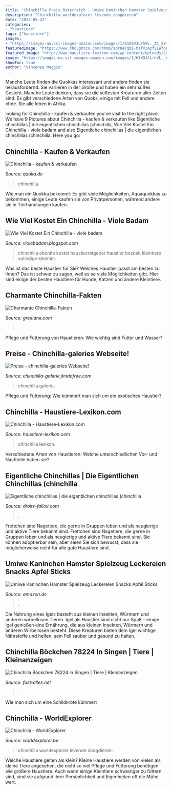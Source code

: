 ```yaml
---
title: "Chinchilla Preis österreich - Umiwe Kaninchen Hamster Spielzeug Leckereien Snacks Apfel Sticks"
description: "Chinchilla worldexplorer levende zoogdieren"
date: "2022-05-22"
categories:
- "haustiere"
tags: ["haustiere"]
images:
- "https://images-na.ssl-images-amazon.com/images/I/61X9JJLrhVL._AC_SY450_.jpg"
featuredImage: "https://www.thoughtco.com/thmb/sdr8eYqbi-MIfV3AzfVIWfoEqE0=/3600x2700/filters:no_upscale():max_bytes(150000):strip_icc()/GettyImages-656253090-4f56f12a37154866bbbcbabf73012523.jpg"
featured_image: "http://www.haustiere-lexikon.com/wp-content/uploads/2011/03/chinchilla-300x207.jpg"
image: "https://images-na.ssl-images-amazon.com/images/I/61X9JJLrhVL._AC_SY450_.jpg"
ShowToc: true
author: "Vincenza Maggio"
---
```



Manche Leute finden die Quokkas interessant und andere finden sie herausfordernd. Sie variieren in der Größe und haben ein sehr süßes Gesicht. Manche Leute denken, dass sie die süßesten Kreaturen aller Zeiten sind. Es gibt verschiedene Arten von Quoks, einige mit Fell und andere ohne. Sie alle leben in Afrika.

	

		
looking for Chinchilla - kaufen &amp; verkaufen you've visit to the right place. We have 9 Pictures about Chinchilla - kaufen &amp; verkaufen like Eigentliche chinchillas | die eigentlichen chinchillas (chinchilla, Wie Viel Kostet Ein Chinchilla - viole badam and also Eigentliche chinchillas | die eigentlichen chinchillas (chinchilla. Here you go:
		
    
## Chinchilla - Kaufen &amp; Verkaufen

<img loading=lazy src="https://pic0.qimage.de/24/07/97/s247970724.jpg" onerror="this.onerror=null;this.src='https://tse4.mm.bing.net/th?id=OIP.irdacoS-kn10MLBL-dIKXwAAAA&amp;pid=15.1';" alt="Chinchilla - kaufen &amp; verkaufen">

_Source: quoka.de_

>chinchilla. 

	

Wie man ein Quokka bekommt: Es gibt viele Möglichkeiten, Aquaquokkas zu bekommen, einige Leute kaufen sie von Privatpersonen, während andere sie in Tierhandlungen kaufen.

    
## Wie Viel Kostet Ein Chinchilla - Viole Badam

<img loading=lazy src="https://www.haustierratgeber.de/wp-content/uploads/2016/03/10397309_xxl-1024x683.jpg" onerror="this.onerror=null;this.src='https://tse1.mm.bing.net/th?id=OIP.b3LNx7ydpZ7HJ3obF060nQHaE8&amp;pid=15.1';" alt="Wie Viel Kostet Ein Chinchilla - viole badam">

_Source: violebadam.blogspot.com_

>chinchilla ebonite kostet haustierratgeber haustier bezoek kleintiere volledige kleintier. 

	

Was ist das beste Haustier für Sie?
Welches Haustier passt am besten zu Ihnen? Das ist schwer zu sagen, weil es so viele Möglichkeiten gibt. Hier sind einige der besten Haustiere für Hunde, Katzen und andere Kleintiere.

    
## Charmante Chinchilla-Fakten

<img loading=lazy src="https://www.thoughtco.com/thmb/sdr8eYqbi-MIfV3AzfVIWfoEqE0=/3600x2700/filters:no_upscale():max_bytes(150000):strip_icc()/GettyImages-656253090-4f56f12a37154866bbbcbabf73012523.jpg" onerror="this.onerror=null;this.src='https://tse2.mm.bing.net/th?id=OIP.i6FBUYhX4Qh22cDophMJ1wHaFj&amp;pid=15.1';" alt="Charmante Chinchilla-Fakten">

_Source: greelane.com_

>. 

	

Pflege und Fütterung von Haustieren: Wie wichtig sind Futter und Wasser?

    
## Preise - Chinchilla-galeries Webseite!

<img loading=lazy src="https://image.jimcdn.com/app/cms/image/transf/dimension=410x10000:format=jpg/path/s58d4ae83aafdda59/image/if456458b3fd1e6e9/version/1445933376/image.jpg" onerror="this.onerror=null;this.src='https://tse4.mm.bing.net/th?id=OIP.-ma5x_OE0FCGKU9fFdozIQAAAA&amp;pid=15.1';" alt="Preise - chinchilla-galeries Webseite!">

_Source: chinchilla-galerie.jimdofree.com_

>chinchilla galerie. 

	

Pflege und Fütterung: Wie kümmert man sich um ein exotisches Haustier?

    
## Chinchilla - Haustiere-Lexikon.com

<img loading=lazy src="http://www.haustiere-lexikon.com/wp-content/uploads/2011/03/chinchilla-300x207.jpg" onerror="this.onerror=null;this.src='https://tse4.mm.bing.net/th?id=OIP.idt-RI2M74NTOkxb17ytDAAAAA&amp;pid=15.1';" alt="Chinchilla - Haustiere-Lexikon.com">

_Source: haustiere-lexikon.com_

>chinchilla lexikon. 

	

Verschiedene Arten von Haustieren: Welche unterschiedlichen Vor- und Nachteile haben sie?

    
## Eigentliche Chinchillas | Die Eigentlichen Chinchillas (chinchilla

<img loading=lazy src="https://droits-falloir.com/lcrwz/1o88imkpx4cWQWvCkMmScQHaHI.jpg" onerror="this.onerror=null;this.src='https://tse3.mm.bing.net/th?id=OIP.Z5wLO-o7Eq6voYlRGyx91wHaHI&amp;pid=15.1';" alt="Eigentliche chinchillas | die eigentlichen chinchillas (chinchilla">

_Source: droits-falloir.com_

>. 

	

Frettchen sind Nagetiere, die gerne in Gruppen leben und als neugierige und aktive Tiere bekannt sind.
Frettchen sind Nagetiere, die gerne in Gruppen leben und als neugierige und aktive Tiere bekannt sind. Sie können adoptierbar sein, aber seien Sie sich bewusst, dass sie möglicherweise nicht für alle gute Haustiere sind.

    
## Umiwe Kaninchen Hamster Spielzeug Leckereien Snacks Apfel Sticks

<img loading=lazy src="https://images-na.ssl-images-amazon.com/images/I/61X9JJLrhVL._AC_SY450_.jpg" onerror="this.onerror=null;this.src='https://tse2.mm.bing.net/th?id=OIP.fAqZx55l7G_6ELRvRqDDwAAAAA&amp;pid=15.1';" alt="Umiwe Kaninchen Hamster Spielzeug Leckereien Snacks Apfel Sticks">

_Source: amazon.de_

>. 

	

Die Nahrung eines Igels besteht aus kleinen Insekten, Würmern und anderen wirbellosen Tieren.
Igel als Haustier sind nicht nur Spaß – einige Igel genießen eine Ernährung, die aus kleinen Insekten, Würmern und anderen Wirbellosen besteht. Diese Kreaturen bieten dem Igel wichtige Nährstoffe und helfen, sein Fell sauber und gesund zu halten.

    
## Chinchilla Böckchen 78224 In Singen | Tiere | Kleinanzeigen

<img loading=lazy src="https://www.fast-alles.net/pictures/bild-20120308211929.jpg" onerror="this.onerror=null;this.src='https://tse1.mm.bing.net/th?id=OIP.gkEpqIMeHgAicInQkKxalgHaFj&amp;pid=15.1';" alt="Chinchilla Böckchen 78224 in Singen | Tiere | Kleinanzeigen">

_Source: fast-alles.net_

>. 

	

Wie man sich um eine Schildkröte kümmert

    
## Chinchilla - WorldExplorer

<img loading=lazy src="https://worldexplorer.be/chinchilla.jpg" onerror="this.onerror=null;this.src='https://tse3.mm.bing.net/th?id=OIP.ZfmoetXYO51TeT-lbJTENAAAAA&amp;pid=15.1';" alt="Chinchilla - WorldExplorer">

_Source: worldexplorer.be_

>chinchilla worldexplorer levende zoogdieren. 

	

Welche Haustiere gelten als klein?
Kleine Haustiere werden von vielen als kleine Tiere angesehen, die nicht so viel Pflege und Fütterung benötigen wie größere Haustiere. Auch wenn einige Kleintiere schwieriger zu füttern sind, sind sie aufgrund ihrer Persönlichkeit und Eigenheiten oft die Mühe wert.

